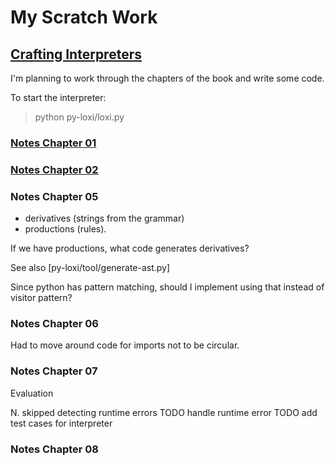 


# My Scratch Work

## [Crafting Interpreters](https://craftinginterpreters.com/contents.html)



I'm planning to work through the chapters of the book and write some code.


To start the interpreter:

> python py-loxi/loxi.py




### [Notes Chapter 01](notes.ch01.md)

### [Notes Chapter 02](notes.ch02.md)

### Notes Chapter 05

* derivatives (strings from the grammar) 
* productions (rules).

If we have productions, what code generates derivatives?

See also [py-loxi/tool/generate-ast.py]

Since python has pattern matching, should I implement using that instead of visitor pattern?


### Notes Chapter 06

Had to move around code for imports not to be circular.

### Notes Chapter 07

Evaluation

N. skipped detecting runtime errors
TODO handle runtime error
TODO add test cases for interpreter

### Notes Chapter 08



